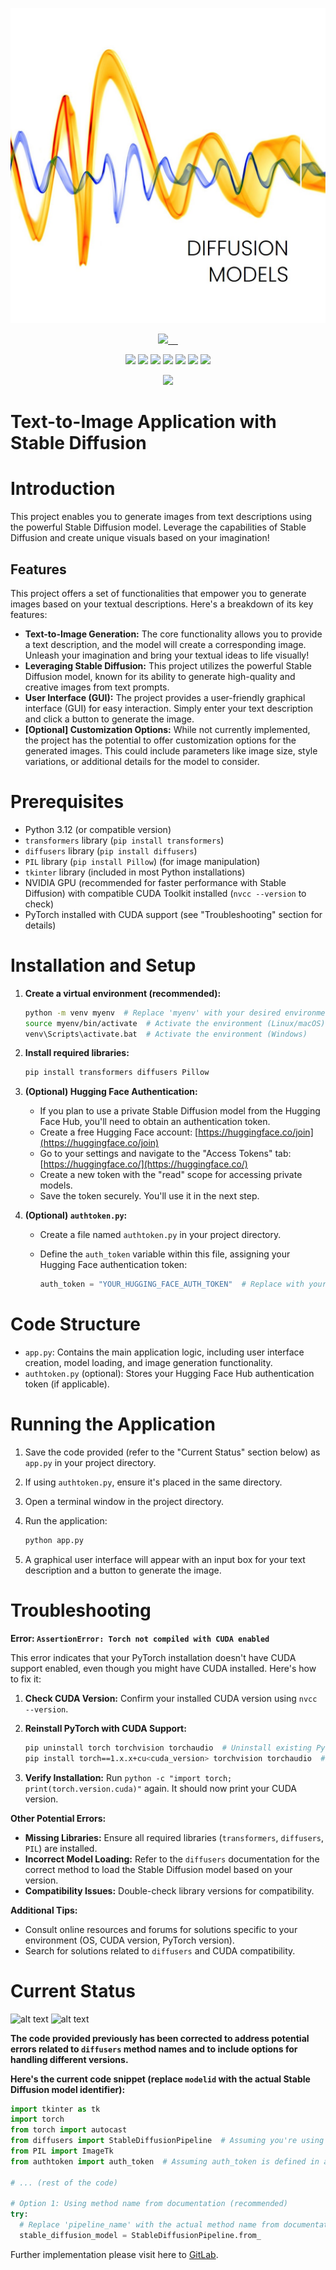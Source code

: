 ![](https://github.com/niladrridas/text-to-image/blob/main/data/image/Designer%20(13).png)
<p align="center">
  <a href="https://hashnode.com/@niladridas">
    <img src="https://img.shields.io/badge/Hashnode-000000.svg?style=for-the-badge&logo=Hashnode&labelColor=000">
  </a>
  <a href="https://github.com/niladrridas/text-to-image/blob/main/LICENSE">
    <img alt="" src="https://img.shields.io/badge/LICENSE%20%7C%20MIT-000.svg?style=for-the-badge">
  </a>
  <a href="https://www.linkedin.com/in/niladrridas">
    <img alt="" src="https://img.shields.io/badge/LinkedIn-000000.svg?style=for-the-badge&logo=linkedin&labelColor=000">
  </a>
  <a href="https://dev.to/niladridas">
    <img alt="" src="https://img.shields.io/badge/dev.to-000000.svg?style=for-the-badge&logo=dev.to">
  </a>
  <a href="https://niladrridas.medium.com/">
    <img alt="" src="https://img.shields.io/badge/Medium-000000.svg?style=for-the-badge&logo=medium">
  </a>
</p>

<p align="center">
  <!-- Python -->
  <img src="https://img.shields.io/badge/Python-3776AB.svg?style=for-the-badge&logo=python&logoColor=white&labelColor=3776AB">
  <!-- PyTorch -->
  <img src="https://img.shields.io/badge/PyTorch-EE4C2C.svg?style=for-the-badge&logo=PyTorch&logoColor=white&labelColor=EE4C2C">
  <!-- Hugging Face -->
  <img src="https://img.shields.io/badge/Hugging%20Face-000000.svg?style=for-the-badge&logo=huggingface&logoColor=white&labelColor=000000">
  <!-- PIL -->
  <img src="https://img.shields.io/badge/PIL-1CACEB.svg?style=for-the-badge&logo=python&logoColor=white&labelColor=1CACEB">
  <!-- Autocast -->
  <img src="https://img.shields.io/badge/Autocast-FFD700.svg?style=for-the-badge&logo=python&logoColor=white&labelColor=FFD700">
  <!-- CUDA -->
  <img src="https://img.shields.io/badge/CUDA-76B900.svg?style=for-the-badge&logo=NVIDIA&logoColor=white&labelColor=76B900">
  <!-- Tkinter -->
  <img src="https://img.shields.io/badge/Tkinter-2C2E3B.svg?style=for-the-badge&logo=tkinter&logoColor=white&labelColor=2C2E3B">
</p>
<p align="center">
  <a href="https://pytorch.org/get-started/previous-versions/">
    <img src="https://img.shields.io/badge/Get%20Started-Previous%20Versions-FF5722.svg?style=for-the-badge">
  </a>
</p>

# Text-to-Image Application with Stable Diffusion

# Introduction

This project enables you to generate images from text descriptions using the powerful Stable Diffusion model. Leverage the capabilities of Stable Diffusion and create unique visuals based on your imagination!

## Features

This project offers a set of functionalities that empower you to generate images based on your textual descriptions. Here's a breakdown of its key features:

* **Text-to-Image Generation:** The core functionality allows you to provide a text description, and the model will create a corresponding image. Unleash your imagination and bring your textual ideas to life visually!
* **Leveraging Stable Diffusion:** This project utilizes the powerful Stable Diffusion model, known for its ability to generate high-quality and creative images from text prompts.
* **User Interface (GUI):**  The project provides a user-friendly graphical interface (GUI) for easy interaction. Simply enter your text description and click a button to generate the image.
* **[Optional] Customization Options:** While not currently implemented, the project has the potential to offer customization options for the generated images. This could include parameters like image size, style variations, or additional details for the model to consider.

# Prerequisites

- Python 3.12 (or compatible version)
- `transformers` library (`pip install transformers`)
- `diffusers` library (`pip install diffusers`)
- `PIL` library (`pip install Pillow`) (for image manipulation)
- `tkinter` library (included in most Python installations)
- NVIDIA GPU (recommended for faster performance with Stable Diffusion) with compatible CUDA Toolkit installed (`nvcc --version` to check)
- PyTorch installed with CUDA support (see "Troubleshooting" section for details)

# Installation and Setup

1. **Create a virtual environment (recommended):**

   ```bash
   python -m venv myenv  # Replace 'myenv' with your desired environment name
   source myenv/bin/activate  # Activate the environment (Linux/macOS)
   venv\Scripts\activate.bat  # Activate the environment (Windows)
   ```

2. **Install required libraries:**

   ```bash
   pip install transformers diffusers Pillow
   ```

3. **(Optional) Hugging Face Authentication:**

   - If you plan to use a private Stable Diffusion model from the Hugging Face Hub, you'll need to obtain an authentication token.
   - Create a free Hugging Face account: [https://huggingface.co/join](https://huggingface.co/join)
   - Go to your settings and navigate to the "Access Tokens" tab: [https://huggingface.co/](https://huggingface.co/)
   - Create a new token with the "read" scope for accessing private models.
   - Save the token securely. You'll use it in the next step.

4. **(Optional) `authtoken.py`:**

   - Create a file named `authtoken.py` in your project directory.
   - Define the `auth_token` variable within this file, assigning your Hugging Face authentication token:

     ```python
     auth_token = "YOUR_HUGGING_FACE_AUTH_TOKEN"  # Replace with your actual token
     ```

# Code Structure

- `app.py`: Contains the main application logic, including user interface creation, model loading, and image generation functionality.
- `authtoken.py` (optional): Stores your Hugging Face Hub authentication token (if applicable).

# Running the Application

1. Save the code provided (refer to the "Current Status" section below) as `app.py` in your project directory.
2. If using `authtoken.py`, ensure it's placed in the same directory.
3. Open a terminal window in the project directory.
4. Run the application:

   ```bash
   python app.py
   ```

5. A graphical user interface will appear with an input box for your text description and a button to generate the image.

# Troubleshooting

**Error: `AssertionError: Torch not compiled with CUDA enabled`**

This error indicates that your PyTorch installation doesn't have CUDA support enabled, even though you might have CUDA installed. Here's how to fix it:

1. **Check CUDA Version:** Confirm your installed CUDA version using `nvcc --version`.
2. **Reinstall PyTorch with CUDA Support:**

   ```bash
   pip uninstall torch torchvision torchaudio  # Uninstall existing PyTorch (optional)
   pip install torch==1.x.x+cu<cuda_version> torchvision torchaudio  # Replace '<cuda_version>' with your actual version (e.g., 11.7)
   ```

3. **Verify Installation:** Run `python -c "import torch; print(torch.version.cuda)"` again. It should now print your CUDA version.

**Other Potential Errors:**

- **Missing Libraries:** Ensure all required libraries (`transformers`, `diffusers`, `PIL`) are installed.
- **Incorrect Model Loading:** Refer to the `diffusers` documentation for the correct method to load the Stable Diffusion model based on your version.
- **Compatibility Issues:** Double-check library versions for compatibility.

**Additional Tips:**

- Consult online resources and forums for solutions specific to your environment (OS, CUDA version, PyTorch version).
- Search for solutions related to `diffusers` and CUDA compatibility.

# Current Status

![alt text](/data/image/Screenshot%202024-06-23%20at%201.09.58 AM.png)
![alt text](/data/image/Screenshot%202024-06-23%20at%201.49.40 AM.png)

**The code provided previously has been corrected to address potential errors related to `diffusers` method names and to include options for handling different versions.**

**Here's the current code snippet (replace `modelid` with the actual Stable Diffusion model identifier):**

```python
import tkinter as tk
import torch
from torch import autocast
from diffusers import StableDiffusionPipeline  # Assuming you're using StableDiffusionPipeline
from PIL import ImageTk
from authtoken import auth_token  # Assuming auth_token is defined in authtoken.py

# ... (rest of the code)

# Option 1: Using method name from documentation (recommended)
try:
  # Replace 'pipeline_name' with the actual method name from documentation (e.g., 'text-diffusion')
  stable_diffusion_model = StableDiffusionPipeline.from_
```


Further implementation please visit here to [GitLab](https://gitlab.com/niladridas/diffusion-model-mathematical-equation).
